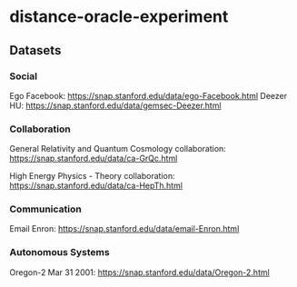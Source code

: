 # distance-oracle-experiment

## Datasets

### Social

Ego Facebook: https://snap.stanford.edu/data/ego-Facebook.html
Deezer HU: https://snap.stanford.edu/data/gemsec-Deezer.html

### Collaboration

General Relativity and Quantum Cosmology collaboration: https://snap.stanford.edu/data/ca-GrQc.html

High Energy Physics - Theory collaboration: https://snap.stanford.edu/data/ca-HepTh.html

### Communication

Email Enron: https://snap.stanford.edu/data/email-Enron.html

### Autonomous Systems

Oregon-2 Mar 31 2001: https://snap.stanford.edu/data/Oregon-2.html
